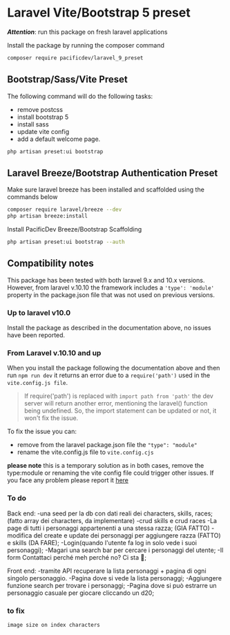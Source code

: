# Laravel Vite/Bootstrap 5 preset

***Attention***: run this package on fresh laravel applications

Install the package by running the composer command

```bash
composer require pacificdev/laravel_9_preset
```

## Bootstrap/Sass/Vite Preset

The following command will do the following tasks:

- remove postcss
- install bootstrap 5
- install sass
- update vite config  
- add a default welcome page.

```bash
php artisan preset:ui bootstrap
```

## Laravel Breeze/Bootstrap Authentication Preset

Make sure laravel breeze has been installed and scaffolded using the commands below

```bash
composer require laravel/breeze --dev
php artisan breeze:install
```

Install PacificDev Breeze/Bootstrap Scaffolding

```bash
php artisan preset:ui bootstrap --auth

```

## Compatibility notes

This package has been tested with both laravel 9.x and 10.x versions.
However, from laravel v.10.10 the framework includes a `'type': 'module'` property in the package.json file that was not used on previous versions.

### Up to laravel v10.0

Install the package as described in the documentation above, no issues have been reported.

### From Laravel v.10.10 and up


When you install the package following the documentation above and then run `npm run dev` it returns an error due to a `require('path')` used in the `vite.config.js file`.

> If require('path') is replaced with `import path from 'path'` the dev server will return another error, mentioning the laravel() function being undefined. So, the import statement can be updated or not, it won't fix the issue.

To fix the issue you can:

- remove from the laravel package.json file the `"type": "module"`
- rename the vite.config.js file to `vite.config.cjs`

**please note** this is a temporary solution as in both cases, remove the type:module or renaming the vite config file could trigger other issues. If you face any problem please report it [here](https://github.com/fabiopacificicom/laravel-9-preset/issues)


### To do

Back end:
-una seed per la db con dati reali dei characters, skills, races; (fatto array dei characters, da implementare)
-crud skills e crud races
-La page di tutti i personaggi appartenenti a una stessa razza; (GIA FATTO)
-modifica del create e update dei personaggi per aggiungere razza (FATTO) e skills (DA FARE);
-Login(quando l'utente fa log in solo vede i suoi personaggi);
-Magari una search bar per cercare i personaggi del utente;
-Il form Contattaci perché meh perché no? Ci sta 🤣;

Front end:
-tramite API recuperare la lista personaggi + pagina di ogni singolo personaggio.
-Pagina dove si vede la lista personaggi;
-Aggiungere funzione search per trovare i personaggi;
-Pagina dove si può estrarre un personaggio casuale per giocare cliccando un d20;

### to fix
    image size on index characters
